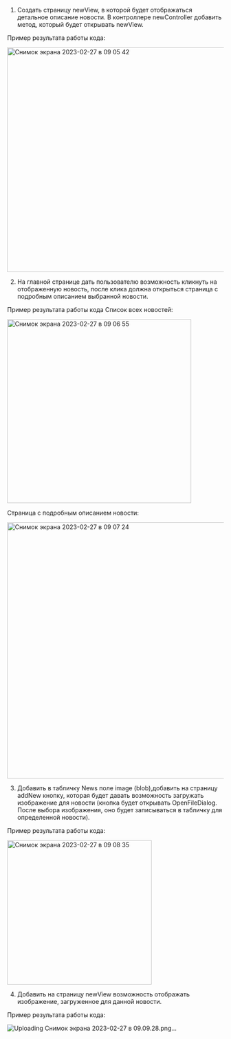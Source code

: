 1. Создать страницу newView, в которой будет отображаться детальное описание новости. В контроллере newController добавить метод, который будет открывать newView.

Пример результата работы кода:

<img width="523" alt="Снимок экрана 2023-02-27 в 09 05 42" src="https://user-images.githubusercontent.com/86431195/221507716-d73bfc28-348f-40ec-bacf-dc556a5bc388.png">

2. На главной странице дать пользователю возможность кликнуть на отображенную новость, после клика должна открыться страница с подробным описанием выбранной новости.

Пример результата работы кода Список всех новостей:

<img width="428" alt="Снимок экрана 2023-02-27 в 09 06 55" src="https://user-images.githubusercontent.com/86431195/221507933-7a42294b-f140-4522-88a5-015d1348bd2b.png">

Страница с подробным описанием новости:

<img width="596" alt="Снимок экрана 2023-02-27 в 09 07 24" src="https://user-images.githubusercontent.com/86431195/221508039-7efbd455-6210-4d0b-843b-9f45f0b1ed61.png">

3. Добавить в табличку News поле image (blob),добавить на страницу addNew кнопку, которая будет давать возможность загружать изображение для новости (кнопка будет открывать OpenFileDialog. После выбора изображения, оно будет записываться в табличку для определенной новости).

Пример результата работы кода:

<img width="336" alt="Снимок экрана 2023-02-27 в 09 08 35" src="https://user-images.githubusercontent.com/86431195/221508264-dd2f4bb8-305a-42ea-a5b5-d1e8c4dac3b2.png">

4. Добавить на страницу newView возможность отображать изображение, загруженное для данной новости.

Пример результата работы кода:

![Uploading Снимок экрана 2023-02-27 в 09.09.28.png…]()

